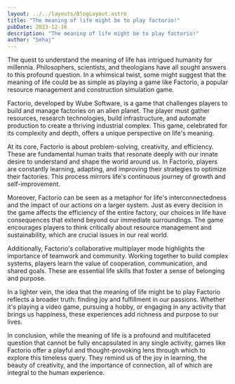 ```yaml
---
layout: ../../layouts/BlogLayout.astro
title: "The meaning of life might be to play factorio!"
pubDate: 2023-12-16
description: "The meaning of life might be to play factorio!"
author: "Sehaj"
---
```


The quest to understand the meaning of life has intrigued humanity for millennia. Philosophers, scientists, and theologians have all sought answers to this profound question. In a whimsical twist, some might suggest that the meaning of life could be as simple as playing a game like Factorio, a popular resource management and construction simulation game.

Factorio, developed by Wube Software, is a game that challenges players to build and manage factories on an alien planet. The player must gather resources, research technologies, build infrastructure, and automate production to create a thriving industrial complex. This game, celebrated for its complexity and depth, offers a unique perspective on life's meaning.

At its core, Factorio is about problem-solving, creativity, and efficiency. These are fundamental human traits that resonate deeply with our innate desire to understand and shape the world around us. In Factorio, players are constantly learning, adapting, and improving their strategies to optimize their factories. This process mirrors life's continuous journey of growth and self-improvement.

Moreover, Factorio can be seen as a metaphor for life's interconnectedness and the impact of our actions on a larger system. Just as every decision in the game affects the efficiency of the entire factory, our choices in life have consequences that extend beyond our immediate surroundings. The game encourages players to think critically about resource management and sustainability, which are crucial issues in our real world.

Additionally, Factorio's collaborative multiplayer mode highlights the importance of teamwork and community. Working together to build complex systems, players learn the value of cooperation, communication, and shared goals. These are essential life skills that foster a sense of belonging and purpose.

In a lighter vein, the idea that the meaning of life might be to play Factorio reflects a broader truth: finding joy and fulfillment in our passions. Whether it's playing a video game, pursuing a hobby, or engaging in any activity that brings us happiness, these experiences add richness and purpose to our lives.

In conclusion, while the meaning of life is a profound and multifaceted question that cannot be fully encapsulated in any single activity, games like Factorio offer a playful and thought-provoking lens through which to explore this timeless query. They remind us of the joy in learning, the beauty of creativity, and the importance of connection, all of which are integral to the human experience.
